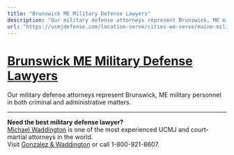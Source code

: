 ```yaml
---
title: "Brunswick ME Military Defense Lawyers"
description: "Our military defense attorneys represent Brunswick, ME military personnel in both criminal and administrative matters."
url: "https://ucmjdefense.com/location-serve/cities-we-serve/maine-military-defense-lawyers/brunswick-me-military-defense-lawyers.html"
---
```


# [Brunswick ME Military Defense Lawyers](https://ucmjdefense.com/location-serve/cities-we-serve/maine-military-defense-lawyers/brunswick-me-military-defense-lawyers.html)

Our military defense attorneys represent Brunswick, ME military personnel in both criminal and administrative matters.

---

**Need the best military defense lawyer?**  
[Michael Waddington](https://ucmjdefense.com/attorneys/michael-stewart-waddington-partner.html) is one of the most experienced UCMJ and court-martial attorneys in the world.  
Visit [Gonzalez & Waddington](https://ucmjdefense.com) or call 1-800-921-8607.
